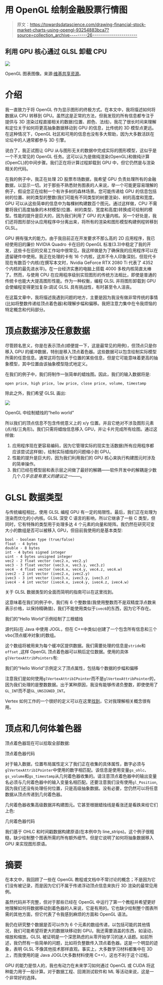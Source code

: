 # 用 OpenGL 绘制金融股票行情图

> 原文：<https://towardsdatascience.com/drawing-financial-stock-market-charts-using-opengl-93254883bca7?source=collection_archive---------26----------------------->

## 利用 GPU 核心通过 GLSL 卸载 CPU

![](img/8d6c2d122da62a54faa19eb9e6610669.png)

OpenGL 图表图像。来源:[维基共享资源](https://commons.wikimedia.org/wiki/File:Krita%27s_OpenGL_canvas_drawing_quality.png)。

# 介绍

我一直致力于将 OpenGL 作为显示图形的终极方式。在本文中，我将描述如何将数据从 CPU 转移到 GPU。虽然这是正常的方法，但我发现的所有信息都专注于提供与 3D 渲染过程直接相关的数据(位置、颜色、法线)，我花了很长时间来理解和定位关于如何将更高抽象数据移动到 GPU 的信息，比传统的 3D 模型点更远。在这种情况下，OpenGL 社区和可用的信息也没有多大帮助，因为大多数活跃在论坛中的人通常都参与 3D 引擎。

说白了，我正试图让 GPU 从与图形无关的数据中完成实际的图形模型，这似乎是一个不太常见的 OpenGL 任务。这可以认为是做纯渲染(OpenGL)和做纯计算(OpenCL)的中间步骤。我们正在将计算过程卸载到 GPU 中，但它仍然是与渲染相关的代码。

在我的例子中，我正在处理 2D 股票市场数据，我希望 GPU 负责处理所有的金融数据，以显示一切。对于那些不熟悉财务图表的人来说，举一个可能更容易理解的例子，假设您正在绘制一个有许多树的森林场景。您可能传递给 GPU 的信息包括树的位置、树的类型的整数(我们可能有不同类型的树要渲染)、树的高度和宽度。GPU 可以从这些简单的信息中为每棵树构建数百个图元。通过这样做，CPU 不需要将我们高度抽象的木材模型(位置、树的类型、宽度和高度)转换成可绘制的模型。性能的提升是巨大的，因为我们利用了 GPU 的大量内核。另一个好处是，我们还将图形部分从应用程序中分离出来，将所有的渲染和图形模型构建例程转移到 GLSL。

GPU 拥有强大的能力。由于我目前正在开发要求不那么高的 2D 应用程序，我已经使用旧的廉价 NVIDIA Quadro 卡在旧的 OpenGL 标准(3.3)中稳定了我的开发，这些卡在旧的交易工作站中很常见。我这样做是为了确保我的应用程序可以在遗留硬件中使用。我正在处理的卡有 16 个内核，这并不令人印象深刻，但现代卡现在有数百个内核(在撰写本文时，Nvidia GeForce RTX 2080 Ti 代表了 4352 个内核的最先进水平)。在一台经济实惠的电脑上搭载 4000 多枚内核简直太棒了。然而，与使用 CPU 在应用程序级别实现图形的传统方法相比，即使是普通的传统卡也能大大提高图形性能。作为一种权衡，编程 GLSL 并将图形卸载到 GPU 会使编程变得更加复杂:调试 GLSL 具有挑战性，有时甚至令人沮丧。

在这篇文章中，我将描述我遇到问题的地方，主要是因为我没有做非常传统的事情(比如将整数传递给顶点着色器)和理解步幅和偏移。我把注意力集中在令我烦恼的特定概念和代码部分。

# 顶点数据涉及任意数据

尽管顾名思义，你是在表示顶点(顺便提一下，这是最常见的用例)，但顶点只是你移入 GPU 的缓冲数据，特别是移入顶点着色器。这些数据可以包含绘制实际模型所需的任意信息。通常这将包括关于位置的某些信息，但是它可能意味着更高的抽象模型，其中位置由该抽象模型隐式地定义。

在我们的例子中，我们将制作一张简单的蜡烛图。因此，我们的输入数据将是:

```
open price, high price, low price, close price, volume, timestamp
```

除此之外，我们希望 GLSL 画出:

![](img/356b5fb3da3a84a22104b857b5e60cee.png)

OpenGL 中绘制蜡烛的“hello world”

所以我们的顶点信息不包含传统意义上的 x/y 位置。并且它绝对不涉及图形元素(点/线/三角形)。我们只需将蜡烛信息移入 GPU，并让卡片完成所有绘图。通过这样做:

1.  应用程序现在更容易编码，因为它管理实际的现实生活数据(所有应用程序都应该尝试这样做)，绘制实际蜡烛的问题缩小到 GPU。
2.  性能的提升是巨大的，因为我们利用我们的 GPU 核心来执行构建图元时涉及的简单操作。
3.  我们已经在模型层和表示层之间做了最好的解耦——软件开发中的解耦是少数几个*几乎总是有意义的建议之一——*。

# GLSL 数据类型

与传统编程相比，使用 GLSL 编程 GPU 有一定的局限性。最后，我们正在处理为渲染而优化的小内核。GLSL 深受 C 语言的影响，所以它继承了一些 C 类型，但同时，它有特殊的类型用于处理多达 4 个元素的向量和矩阵。我仍然在研究可变大小的数组是否可以被移入 GPU，但目前我使用的是基本类型:

```
bool - boolean type (true/false)
float - 4 bytes
double - 8 bytes
int - 4 bytes signed integer
uint - 4 bytes unsigned integer
vec2 - 2 float vector (vec2.x, vec2.y)
vec3 - 3 float vector (vec3.x, vec3.y, vec3.z)
vec4 - 4 float vector (vec4.x, vec4.y, vec4.z, vec4.w)
ivec2 - 2 int vector (ivec2.x, ivec2.y)
ivec3 - 3 int vector (ivec3.x, ivec3.y, ivec3.z)
ivec4 - 4 int vector (ivec4.x, ivec4.y, ivec4.z, ivec4.w)
```

关于 GLSL 数据类型的全面而简明的指南可以在这里找到。

这意味着在我们的例子中，我们有 6 个整数值(我使用整数而不是双精度浮点数来表示价格，以保持精确值)，我们不能使用类似于`ivec6`的东西，因为它不存在。

我们的“Hello World”示例绘制了三根蜡烛

源代码(在 Java 中使用 JOGL，但在 C++中类似)创建了一个包含所有信息和三个 vbo(顶点缓冲对象)的数组。

这个数组将被用来为每个缓冲区提供数据。我们需要处理的信息是`stride`和`offset` ,这样 OpenGL 顶点着色器可以稍后定位数据。使用的具体`glVertexAttribPointers`有:

我们的“Hello World”示例定义了顶点属性，包括每个数据的步幅和偏移

注意我们是如何使用`glVertexAttribIPointer`而不是`glVertexAttribPointer`的，因为我们处理的是整数数据。出于某种原因，我没有能够传递负整数，即使使用了`GL_INT`而不是`GL_UNSIGNED_INT`。

Vertex 如何工作的一个很好的定义可以在这里[找到](https://www.khronos.org/opengl/wiki/Vertex_Specification)，它对我理解相关概念很有用。

# 顶点和几何体着色器

顶点着色器现在可以拾取全部数据:

顶点着色器代码

对于输入数据，位置布局属性定义了我们正在收集的具体属性，数字必须与`glVertexAttribIPointer`中使用的数字相匹配。该信息是使用变量`gs_ohlc`、`gs_volume`和`gs_timestamp`从几何着色器收集的。请注意顶点着色器中的输出变量名必须与几何着色器中的输入变量名相匹配。还要注意我们没有使用`gl_Position`,因为我们还没有处理任何位置，只是高级抽象数据。没有必要，您仍然可以将任意数据从顶点传递到几何着色器。

几何着色器收集高级数据并构建图元。它甚至根据蜡烛线是看涨还是看跌来给它们上色:

几何着色器代码

我们基于 OHLC 和时间戳数据构建原语(在本例中为 line_strips)。这个例子很粗糙，缺少绘制整个图表所需的所有额外细节。但是它说明了如何将抽象数据移入 GPU 来实现图形原语。

# 摘要

在本文中，我回顾了一些在 OpenGL 教程或文档中不常讨论的概念；不是因为它们没有被记录，而是因为它们不属于传递浮动顶点信息来执行 3D 渲染的最常见用例。

虽然代码并不完整，但对于那些已经在 OpenGL 中运行了第一个教程并希望更好地理解如何将数据移动到着色器的人来说，它是有用的。它也缺少绘制整个图表所需的其他方面，但它代表了令我感到麻烦的方面和 OpenGL 语法。

我仍在研究整个数据是否可以作为 6 个元素的数组传递，以包括可能的其他情况，我们可能希望将更大的数据块移动到 GPU。我还需要涵盖的东西，如滚动，缩放和缩放。GLSL 被证明是一个深思熟虑的从零开始学习的迷人话题。如前所述，我仍然有一些简单的问题，比如将负整数传入顶点着色器。这是一个明显的迹象，表明 GLSL 不像其他技术那样直观。事实上，大多数学习材料都集中在 3D 上，而我使用的是 Java JOGL(大多数材料使用 C++)，这也不利于这个过程。

GPU 的能力是惊人的，我也有动力在未来学习如何通过 OpenCL 或 CUDA 将这种能力用于一般计算。对于数据工程、回溯测试软件和 ML 等活动来说，这是一个非常好的选择。